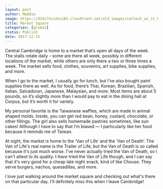 ```yaml
---
layout: post
author: Maddie
image: https://d24slhcvzhzz82.cloudfront.net/old_images/caltech_as_it_happens/6a0105349b8251970b01b8d2c1cb0a970c.jpg
title: Market Square
categories: [global]
status: Publish
date: 2017-12-15
---
```


Central Cambridge is home to a market that’s open all days of the week. The stalls rotate daily - some are there all week, possibly in different locations of the market, while others are only there a two or three times a week. The market sells food, clothes, souvenirs, art supplies, bike supplies, and more.

When I go to the market, I usually go for lunch, but I’ve also bought paint supplies there as well. As for food, there’s Thai, Korean, Brazilian, Spanish, Italian, Salvadoran, Japanese, Malaysian, and more. Most items are about 5 pounds, so it’s slightly more than I would pay to eat in the dining hall at Corpus, but it’s worth it for variety.

My personal favorite is the Taiwanese waffles, which are made in animal shaped molds. Inside, you can get red bean, honey, custard, chocolate, or other fillings. The girl also sells homemade pastries sometimes, like sun cakes! Although I have to say that I’m biased — I particularly like her food because it reminds me of Taiwan.

At night, the market is home to the ‘Van of Life’ and the ‘Van of Death’. The Van of Life's real name is the Trailer of Life, but the Van of Death is so called because it's just much worse. I've never actually tried the Van of Death, so I can't attest to its quality. I *have* tried the Van of Life though, and I can say that it's very good for a cheap late night snack, kind of like Chouse. They serve burgers, nachos, quesadillas, and more.

I love just walking around the market square and checking out what's there on that particular day. I'll definitely miss this when I leave Cambridge!
